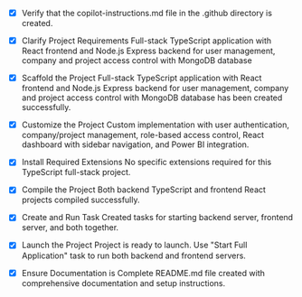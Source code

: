 <!-- Use this file to provide workspace-specific custom instructions to Copilot. For more details, visit https://code.visualstudio.com/docs/copilot/copilot-customization#_use-a-githubcopilotinstructionsmd-file -->
- [x] Verify that the copilot-instructions.md file in the .github directory is created.

- [x] Clarify Project Requirements
	Full-stack TypeScript application with React frontend and Node.js Express backend for user management, company and project access control with MongoDB database

- [x] Scaffold the Project
	Full-stack TypeScript application with React frontend and Node.js Express backend for user management, company and project access control with MongoDB database has been created successfully.

- [x] Customize the Project
	Custom implementation with user authentication, company/project management, role-based access control, React dashboard with sidebar navigation, and Power BI integration.

- [x] Install Required Extensions
	No specific extensions required for this TypeScript full-stack project.

- [x] Compile the Project
	Both backend TypeScript and frontend React projects compiled successfully.

- [x] Create and Run Task
	Created tasks for starting backend server, frontend server, and both together.

- [x] Launch the Project
	Project is ready to launch. Use "Start Full Application" task to run both backend and frontend servers.

- [x] Ensure Documentation is Complete
	README.md file created with comprehensive documentation and setup instructions.
